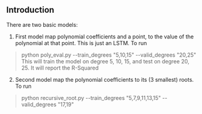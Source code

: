 ## Introduction
There are two basic models:
1. First model map polynomial coefficients and a point, to the value of the
   polynomial at that point. This is just an LSTM. To run
> python poly_eval.py --train_degrees "5,10,15" --valid_degrees "20,25"
This will train the model on degree 5, 10, 15, and test on degree 20, 25. It
will report the R-Squared
2. Second model map the polynomial coefficients to its (3 smallest) roots. 
To run
> python recursive_root.py --train_degrees "5,7,9,11,13,15" --valid_degrees "17,19"
